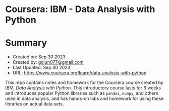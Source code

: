Coursera: IBM - Data Analysis with Python
==============================================

# Summary

- Created on: Sep 30 2023
- Created by: gojun077@gmail.com
- Last Updated: Sep 30 2023
- URL: https://www.coursera.org/learn/data-analysis-with-python

This repo contains notes and homework for the Coursera course created by
IBM, *Data Analysis with Python*. This introductory course lasts for 6
weeks and introduces popular Python libraries such as `pandas`, `numpy`,
and others used in data analysis, and has hands-on labs and homework for
using these libraries on actual data sets.
